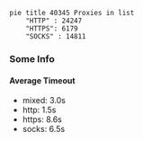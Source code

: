 
```mermaid
pie title 40345 Proxies in list
    "HTTP" : 24247
    "HTTPS": 6179
    "SOCKS" : 14811
```

### Some Info
#### Average Timeout

- mixed: 3.0s
- http: 1.5s
- https: 8.6s
- socks: 6.5s